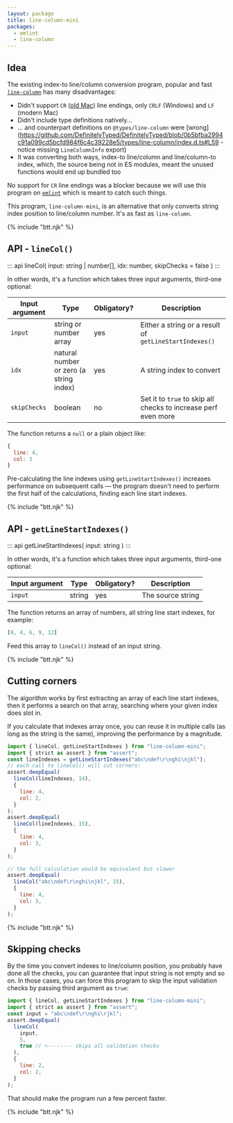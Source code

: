 ```yaml
---
layout: package
title: line-column-mini
packages:
  - emlint
  - line-column
---
```


## Idea

The existing index-to line/column conversion program, popular and fast [`line-column`](https://www.npmjs.com/package/line-column) has many disadvantages:

- Didn't support `CR` ([old Mac](https://en.wikipedia.org/wiki/Newline#Representation)) line endings, only `CRLF` (Windows) and `LF` (modern Mac)
- Didn't include type definitions natively...
- ... and counterpart definitions on `@types/line-column` were [wrong](https://github.com/DefinitelyTyped/DefinitelyTyped/blob/0b5bfba2994c91a099cd5bcfd984f6c4c39228e5/types/line-column/index.d.ts#L59 - notice missing `LineColumnInfo` export)
- It was converting both ways, index-to line/column and line/column-to index, which, the source being not in ES modules, meant the unused functions would end up bundled too

No support for `CR` line endings was a blocker because we will use this program on [`emlint`](/os/emlint) which is meant to catch such things.

This program, `line-column-mini`, is an alternative that only converts string index position to line/column number. It's as fast as `line-column`.

{% include "btt.njk" %}

## API - `lineCol()`

::: api
lineCol(
  input: string | number[],
  idx: number,
  skipChecks = false
)
:::

In other words, it's a function which takes three input arguments, third-one optional:

| Input argument | Type     | Obligatory? | Description                                                     |
| -------------- | -------- | ----------- | --------------------------------------------------------------- |
| `input`        | string or number array | yes         | Either a string or a result of `getLineStartIndexes()` |
| `idx`          | natural number or zero (a string index)   | yes         | A string index to convert |
| `skipChecks`   | boolean   | no         | Set it to `true` to skip all checks to increase perf even more |
                                            

The function returns a `null` or a plain object like:

```js
{
  line: 4,
  col: 3
}
```

Pre-calculating the line indexes using `getLineStartIndexes()` increases performance on subsequent calls — the program doesn't need to perform the first half of the calculations, finding each line start indexes.

{% include "btt.njk" %}

## API - `getLineStartIndexes()`

::: api
getLineStartIndexes(
  input: string
)
:::

In other words, it's a function which takes three input arguments, third-one optional:

| Input argument | Type     | Obligatory? | Description                                                     |
| -------------- | -------- | ----------- | --------------------------------------------------------------- |
| `input`        | string   | yes         | The source string |

The function returns an array of numbers, all string line start indexes, for example:

```js
[0, 4, 6, 9, 12]
```

Feed this array to `lineCol()` instead of an input string.

{% include "btt.njk" %}

## Cutting corners

The algorithm works by first extracting an array of each line start indexes, then it performs a search on that array, searching where your given index does slot in.

If you calculate that indexes array once, you can reuse it in multiple calls (as long as the string is the same), improving the performance by a magnitude.

```js
import { lineCol, getLineStartIndexes } from "line-column-mini";
import { strict as assert } from "assert";
const lineIndexes = getLineStartIndexes("abc\ndef\r\nghi\njkl");
// each call to lineCol() will cut corners:
assert.deepEqual(
  lineCol(lineIndexes, 14), 
  {
    line: 4,
    col: 2,
  }
);
assert.deepEqual(
  lineCol(lineIndexes, 15), 
  {
    line: 4,
    col: 3,
  }
);

// the full calculation would be equivalent but slower
assert.deepEqual(
  lineCol("abc\ndef\r\nghi\njkl", 15), 
  {
    line: 4,
    col: 3,
  }
);
```

{% include "btt.njk" %}

## Skipping checks

By the time you convert indexes to line/column position, you probably have done all the checks, you can guarantee that input string is not empty and so on. In those cases, you can force this program to skip the input validation checks by passing third argument as `true`:

```js
import { lineCol, getLineStartIndexes } from "line-column-mini";
import { strict as assert } from "assert";
const input = "abc\ndef\r\nghi\rjkl";
assert.deepEqual(
  lineCol(
    input, 
    5, 
    true // <-------- skips all validation checks
  ),
  {
    line: 2,
    col: 2,
  }
);
```

That should make the program run a few percent faster.

{% include "btt.njk" %}